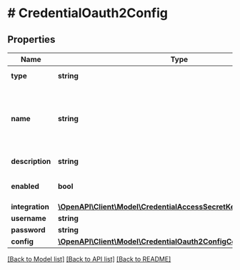 # # CredentialOauth2Config

## Properties

Name | Type | Description | Notes
------------ | ------------- | ------------- | -------------
**type** | **string** | Credential Type Code |
**name** | **string** | A unique name scoped to your account for the credential |
**description** | **string** | Optional Description | [optional]
**enabled** | **bool** | Credential enabled | [optional] [default to true]
**integration** | [**\OpenAPI\Client\Model\CredentialAccessSecretKeyConfigIntegration**](CredentialAccessSecretKeyConfigIntegration.md) |  | [optional]
**username** | **string** | Username | [optional]
**password** | **string** | Password | [optional]
**config** | [**\OpenAPI\Client\Model\CredentialOauth2ConfigConfig**](CredentialOauth2ConfigConfig.md) |  |

[[Back to Model list]](../../README.md#models) [[Back to API list]](../../README.md#endpoints) [[Back to README]](../../README.md)
